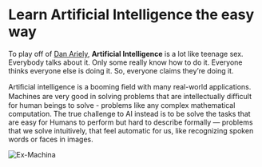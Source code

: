 # Learn Artificial Intelligence the easy way


To play off of [Dan Ariely](https://www.facebook.com/dan.ariely/posts/904383595868), **Artificial Intelligence** is a lot like teenage sex. Everybody talks about it. Only some really know how to do it. Everyone thinks everyone else is doing it. So, everyone claims they’re doing it.

Artiﬁcial intelligence is a booming ﬁeld with many real-world applications. Machines are very good in solving problems that are intellectually diﬃcult for human beings to solve - 
problems like any complex mathematical computation. The true challenge to AI instead is to be solve the tasks that are easy for Humans to perform but hard to describe
formally — problems that we solve intuitively, that feel automatic for us, like recognizing spoken words or faces in images.

![Ex-Machina](https://github.com/imgurnoor/imgurnoor.github.io/blob/master/assets/img/Capture-Exmachina.JPG "Ex-Machina")

